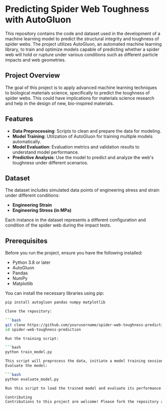 # Predicting Spider Web Toughness with AutoGluon

This repository contains the code and dataset used in the development of a machine learning model to predict the structural integrity and toughness of spider webs. The project utilizes AutoGluon, an automated machine learning library, to train and optimize models capable of predicting whether a spider web will hold or rupture under various conditions such as different particle impacts and web geometries.

## Project Overview

The goal of this project is to apply advanced machine learning techniques to biological materials science, specifically to predict the toughness of spider webs. This could have implications for materials science research and help in the design of new, bio-inspired materials.

## Features

- **Data Preprocessing**: Scripts to clean and prepare the data for modeling.
- **Model Training**: Utilization of AutoGluon for training multiple models automatically.
- **Model Evaluation**: Evaluation metrics and validation results to understand model performance.
- **Predictive Analysis**: Use the model to predict and analyze the web's toughness under different scenarios.

## Dataset

The dataset includes simulated data points of engineering stress and strain under different conditions:

- **Engineering Strain**
- **Engineering Stress (in MPa)**

Each instance in the dataset represents a different configuration and condition of the spider web during the impact tests.

## Prerequisites

Before you run the project, ensure you have the following installed:
- Python 3.8 or later
- AutoGluon
- Pandas
- NumPy
- Matplotlib

You can install the necessary libraries using pip:

```bash
pip install autogluon pandas numpy matplotlib

Clone the repository:

```bash
git clone https://github.com/yourusername/spider-web-toughness-prediction.git
cd spider-web-toughness-prediction

Run the training script:

```bash
python train_model.py

This script will preprocess the data, initiate a model training session using AutoGluon, and save the best model.
Evaluate the model:

```bash
python evaluate_model.py

Run this script to load the trained model and evaluate its performance on a validation set.

Contributing
Contributions to this project are welcome! Please fork the repository and submit a pull request with your features or fixes.
